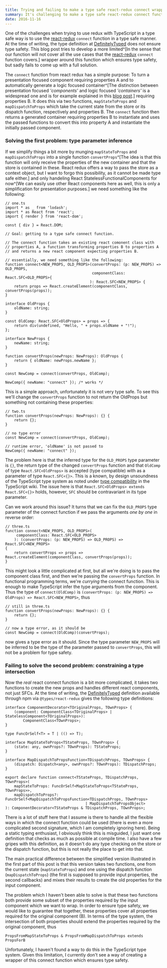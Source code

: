 ```yaml
---
title: Trying and failing to make a type safe react-redux connect wrapper
summary: It's challenging to make a type safe react-redux connect function. I thought I had found a way, but was wrong...
date: 2016-11-16
---
```


One of the challenges when trying to use redux with TypeScript in a
type safe way is to use the [react-redux] `connect` function in a type
safe manner. At the time of writing, the type definition at
[DefinitelyTyped] does not ensure type safety. This blog post tries to
develop a more limited^[In the sense that our function will not cover
all the use cases that the [react-redux] `connect` function covers.]
wrapper around this function which ensures type safety, but sadly
fails to come up with a full solution.

The `connect` function from react redux has a simple purpose: To turn
a presentation focused component requiring properties A and to
automatically generate a logic focused container^[The distinction
between presentation focused *'components'* and logic focused
*'containers'* is a widespread one and is for example explained in
this [blog post][components-containers].] requiring properties B. It
does this via two functions, `mapStateToProps` and
`mapDispatchToProps` which take the current state from the store or
its dispatch function, respectively and properties B. The `connect`
function then returns a generated container requiring properties
B to instantiate and uses the passed functions to convert this into
property A and instantiate the initially passed component.

### Solving the first problem: type parameter inference

If we simplify things a bit more by munging `mapStateToProps` and
`mapDispatchToProps` into a single function `convertProps`^[The idea
is that this function will only receive the properties of the new
container and that the store is contained in these. React redux offers
a way to pass the store as a context object, but I want to forgo this
possibility, as it cannot be made type safe either.] and only handeling
React StatelessFunctionalComponents for now^[We can easily use other
React components here as well, this is only a simplification for
presentation purposes.] we need something like the following:

```{.java}
// one.ts
import * as _ from 'lodash';
import * as React from 'react';
import { render } from 'react-dom';

const { div } = React.DOM;

// Goal: getting to a type safe connect function.

// The connect function takes an existing react comonent class with
// properties A, a function transforming properties B to properties A
// and returns a new react component expecting properties B.

// essentially, we need something like the following:
function connect<NEW_PROPS, OLD_PROPS>(convertProps: (p: NEW_PROPS) => OLD_PROPS,
                                       componentClass: React.SFC<OLD_PROPS>{
                                      ): React.SFC<NEW_PROPS> {
    return props => React.createElement(componentClass, convertProps(props));
}

interface OldProps {
    oldName: string;
}

const OldComp: React.SFC<OldProps> = props => {
    return div(undefined, "Hello, " + props.oldName + "!");
};

interface NewProps {
    newName: string;
}

function convertProps(newProps: NewProps): OldProps {
    return { oldName: newProps.newName };
}

const NewComp = connect(convertProps, OldComp);

NewComp({ newName: "connect" }); /* works */

```

This is a simple approach, unfortunately it is not very type safe. To
see this we'll change the `convertProps` function to not return the
OldProps but something not containing these properties:


```{.java}
// two.ts
function convertProps(newProps: NewProps): {} {
    return {};
}

// no type error
const NewComp = connect(convertProps, OldComp);

// runtime error, 'oldName' is not passed to
NewComp({ newName: "connect" });

```

The problem here is that the inferred type for the `OLD_PROPS` type
parameter is `{}`, the return type of the changed `convertProps`
function and that `OldComp` of type `React.SFC<OldProps>` is accepted
(type compatible) with as a parameter of type `React.SFC<{}>`. This
is a known, by design unsoundness of the TypeScript type system as
noted under [type compatibility] in the TypeScript wiki. The issue
here is that `React.SFC<OldProps> extends React.SFC<{}>` holds, however,
`SFC` should be contravariant in its type parameter.

Can we work around this issue? It turns that we can fix the `OLD_PROPS`
type parameter of the connect function if we pass the arguments *one by one*
in reverse order:

```{.java}
// three.ts
function connect<NEW_PROPS, OLD_PROPS>(
     componentClass: React.SFC<OLD_PROPS>
    ): (convertProps: (p: NEW_PROPS) => OLD_PROPS) => React.SFC<NEW_PROPS>
{
    return convertProps => props => React.createElement(componentClass, convertProps(props));
}
```

This might look a little complicated at first, but all we're
doing is to pass the component class first, and then we're
passing the `convertProps` function. In functional programming terms,
we're *currying* the connect function. This is enough to make
TypeScript infer the type arguments from the component. Thus
the type of `connect(OldComp)` is
`(convertProps: (p: NEW_PROPS) => OldProps) => React.SFC<NEW_PROPS>`,
thus

```{.java}
// still in three.ts
function convertProps(newProps: NewProps): {} {
    return {};
}

// now a type error, as it should be
const NewComp = connect(OldComp)(convertProps);
```

now gives a type error as it should. Since the type parameter
`NEW_PROPS` will be inferred to be the type of the parameter passed to
`convertProps`, this will not be a problem for type safety.

### Failing to solve the second problem: constraining a type intersection

Now the *real* react connect function is a bit more complicated, it
takes two functions to create the new props and handles different react
components, not just SFCs. At the time of writing, the [DefinitelyTyped]
definition available through npm via `@types/react-redux` gives the
following type definitions:

```{.java}
interface ComponentDecorator<TOriginalProps, TOwnProps> {
    (component: ComponentClass<TOriginalProps> | StatelessComponent<TOriginalProps>):
        ComponentClass<TOwnProps>;
}

type FuncOrSelf<T> = T | (() => T);

interface MapStateToProps<TStateProps, TOwnProps> {
    (state: any, ownProps?: TOwnProps): TStateProps;
}

interface MapDispatchToPropsFunction<TDispatchProps, TOwnProps> {
    (dispatch: Dispatch<any>, ownProps?: TOwnProps): TDispatchProps;
}

export declare function connect<TStateProps, TDispatchProps, TOwnProps>(
    mapStateToProps: FuncOrSelf<MapStateToProps<TStateProps, TOwnProps>>,
    mapDispatchToProps?: FuncOrSelf<MapDispatchToPropsFunction<TDispatchProps, TOwnProps>
                                    | MapDispatchToPropsObject>
): ComponentDecorator<TStateProps & TDispatchProps, TOwnProps>;
```

There is a lot of stuff here that I assume is there to handle all
the flexible ways in which the connect function could be used (there
is even a more complicated second signature, which I am completely
ignoring here). Being a static typing enthusiast, I obviously think
this is misguided, I just want one definition that checks as much as
possible at compile time. I also have a few gripes with this
definition, as it doesn't do any type checking on the store or the
dispatch function, but this is not really the place to get into that.

The main practical difference between the simplified version
illustrated in the first part of this post is that this version takes
two functions, one from the current state (`mapStateToProps`) and one
using the dispatch function (`mapDispatchToProps`) (the first is
supposed to provide input properties, the second callbacks) and mixes
their results to create the old properties for the input component.

The problem which I haven't been able to solve is that these
two functions both provide some subset of the properties required
by the input component which we want to wrap. In order to ensure
type safety, we would like to guarantee that together, these
properties cover all properties required for the original component (B).
In terms of the type system, the intersection of both properties
should extend the properties required by the original component,
thus

```{.java}
PropsFromMapStateToProps & PropsFromMapDispatchToProps extends PropsForB
```

Unfortunately, I haven't found a way to do this in the TypeScript type
system. Given this limitation, I currently don't see a way of creating
a wrapper of this connect function which ensures type safety.


[DefinitelyTyped]: https://github.com/DefinitelyTyped/DefinitelyTyped/blob/master/react-redux/react-redux.d.ts
[react-redux]: https://redux.js.org/docs/basics/UsageWithReact.html
[type compatibility]: https://github.com/Microsoft/TypeScript-Handbook/blob/master/pages/Type%20Compatibility.md
[components-containers]: https://medium.com/@dan_abramov/smart-and-dump-components-7ca2f9a7c7d0
